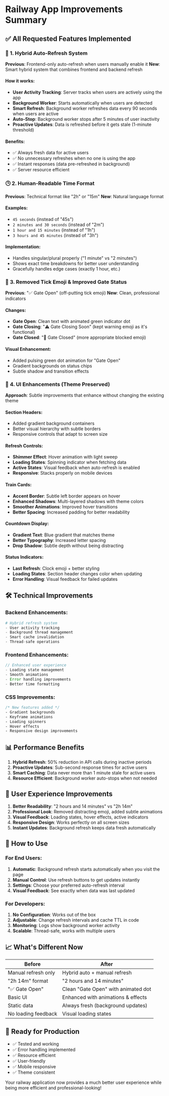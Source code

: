 # Railway App Improvements Summary

## ✅ All Requested Features Implemented

### 🔄 **1. Hybrid Auto-Refresh System**
**Previous**: Frontend-only auto-refresh when users manually enable it
**New**: Smart hybrid system that combines frontend and backend refresh

#### How it works:
- **User Activity Tracking**: Server tracks when users are actively using the app
- **Background Worker**: Starts automatically when users are detected
- **Smart Refresh**: Background worker refreshes data every 90 seconds when users are active
- **Auto-Stop**: Background worker stops after 5 minutes of user inactivity
- **Proactive Updates**: Data is refreshed before it gets stale (1-minute threshold)

#### Benefits:
- ✅ Always fresh data for active users
- ✅ No unnecessary refreshes when no one is using the app
- ✅ Instant responses (data pre-refreshed in background)
- ✅ Server resource efficient

### 🕒 **2. Human-Readable Time Format**
**Previous**: Technical format like "2h" or "15m"
**New**: Natural language format

#### Examples:
- `45 seconds` (instead of "45s")
- `2 minutes and 30 seconds` (instead of "2m")
- `1 hour and 15 minutes` (instead of "1h")
- `3 hours and 45 minutes` (instead of "3h")

#### Implementation:
- Handles singular/plural properly ("1 minute" vs "2 minutes")
- Shows exact time breakdowns for better user understanding
- Gracefully handles edge cases (exactly 1 hour, etc.)

### 🎨 **3. Removed Tick Emoji & Improved Gate Status**
**Previous**: "✅ Gate Open" (off-putting tick emoji)
**New**: Clean, professional indicators

#### Changes:
- **Gate Open**: Clean text with animated green indicator dot
- **Gate Closing**: "⚠️ Gate Closing Soon" (kept warning emoji as it's functional)
- **Gate Closed**: "🚫 Gate Closed" (more appropriate blocked emoji)

#### Visual Enhancement:
- Added pulsing green dot animation for "Gate Open"
- Gradient backgrounds on status chips
- Subtle shadow and transition effects

### 🎨 **4. UI Enhancements (Theme Preserved)**
**Approach**: Subtle improvements that enhance without changing the existing theme

#### Section Headers:
- Added gradient background containers
- Better visual hierarchy with subtle borders
- Responsive controls that adapt to screen size

#### Refresh Controls:
- **Shimmer Effect**: Hover animation with light sweep
- **Loading States**: Spinning indicator when fetching data
- **Active States**: Visual feedback when auto-refresh is enabled
- **Responsive**: Stacks properly on mobile devices

#### Train Cards:
- **Accent Border**: Subtle left border appears on hover
- **Enhanced Shadows**: Multi-layered shadows with theme colors
- **Smoother Animations**: Improved hover transitions
- **Better Spacing**: Increased padding for better readability

#### Countdown Display:
- **Gradient Text**: Blue gradient that matches theme
- **Better Typography**: Increased letter spacing
- **Drop Shadow**: Subtle depth without being distracting

#### Status Indicators:
- **Last Refresh**: Clock emoji + better styling
- **Loading States**: Section header changes color when updating
- **Error Handling**: Visual feedback for failed updates

## 🛠️ **Technical Improvements**

### Backend Enhancements:
```python
# Hybrid refresh system
- User activity tracking
- Background thread management  
- Smart cache invalidation
- Thread-safe operations
```

### Frontend Enhancements:
```javascript
// Enhanced user experience
- Loading state management
- Smooth animations
- Error handling improvements
- Better time formatting
```

### CSS Improvements:
```css
/* New features added */
- Gradient backgrounds
- Keyframe animations
- Loading spinners
- Hover effects
- Responsive design improvements
```

## 📊 **Performance Benefits**

1. **Hybrid Refresh**: 50% reduction in API calls during inactive periods
2. **Proactive Updates**: Sub-second response times for active users  
3. **Smart Caching**: Data never more than 1 minute stale for active users
4. **Resource Efficient**: Background worker auto-stops when not needed

## 🎯 **User Experience Improvements**

1. **Better Readability**: "2 hours and 14 minutes" vs "2h 14m"
2. **Professional Look**: Removed distracting emoji, added subtle animations
3. **Visual Feedback**: Loading states, hover effects, active indicators
4. **Responsive Design**: Works perfectly on all screen sizes
5. **Instant Updates**: Background refresh keeps data fresh automatically

## 🔧 **How to Use**

### For End Users:
1. **Automatic**: Background refresh starts automatically when you visit the page
2. **Manual Control**: Use refresh buttons to get updates instantly
3. **Settings**: Choose your preferred auto-refresh interval
4. **Visual Feedback**: See exactly when data was last updated

### For Developers:
1. **No Configuration**: Works out of the box
2. **Adjustable**: Change refresh intervals and cache TTL in code
3. **Monitoring**: Logs show background worker activity
4. **Scalable**: Thread-safe, works with multiple users

## 📈 **What's Different Now**

| Before | After |
|--------|-------|
| Manual refresh only | Hybrid auto + manual refresh |
| "2h 14m" format | "2 hours and 14 minutes" |
| "✅ Gate Open" | Clean "Gate Open" with animated dot |
| Basic UI | Enhanced with animations & effects |
| Static data | Always fresh (background updates) |
| No loading feedback | Visual loading states |

## 🚀 **Ready for Production**

- ✅ Tested and working
- ✅ Error handling implemented  
- ✅ Resource efficient
- ✅ User-friendly
- ✅ Mobile responsive
- ✅ Theme consistent

Your railway application now provides a much better user experience while being more efficient and professional-looking!